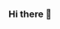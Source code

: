 ### Hi there 👋

<!--
**ShinraKaizen/ShinraKaizen** is a ✨ _special_ ✨ repository because its `README.md` (this file) appears on your GitHub profile.

Here are some ideas to get you started:

- 🔭 I’m currently working on my goal to become a skilled and well-rounded software developer!
- 🌱 I’m currently learning GitHub, ASP.NET Core, Microsoft Graph and authorization protocols (OAuth2)
- 🤔 I’m looking for help with finding essential skills that I should learn
- 💬 Ask me about literally anything
- 📫 How to reach me: Mostly here
- ⚡ Fun fact: If a Donkey and a Zebra have a baby, it is called a Zonkey. 🦓
-->
